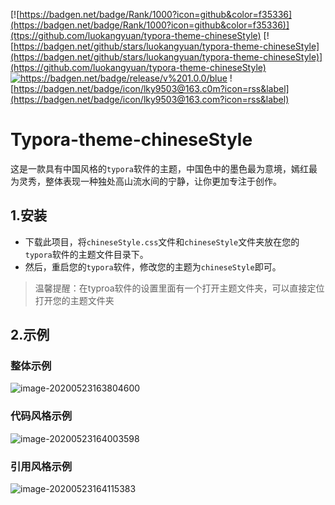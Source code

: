 [![https://badgen.net/badge/Rank/1000?icon=github&color=f35336](https://badgen.net/badge/Rank/1000?icon=github&color=f35336)](ttps://github.com/luokangyuan/typora-theme-chineseStyle) [![https://badgen.net/github/stars/luokangyuan/typora-theme-chineseStyle](https://badgen.net/github/stars/luokangyuan/typora-theme-chineseStyle)](https://github.com/luokangyuan/typora-theme-chineseStyle) [![<https://badgen.net/badge/release/v%201.0.0/blue>](https://badgen.net/badge/release/v%201.0.0/blue)](https://github.com/luokangyuan/typora-theme-chineseStyle/releases) ![https://badgen.net/badge/icon/lky9503@163.c0m?icon=rss&label](https://badgen.net/badge/icon/lky9503@163.com?icon=rss&label)

# Typora-theme-chineseStyle

这是一款具有中国风格的`typora`软件的主题，中国色中的墨色最为意境，嫣红最为灵秀，整体表现一种独处高山流水间的宁静，让你更加专注于创作。



## 1.安装

* 下载此项目，将`chineseStyle.css`文件和`chineseStyle`文件夹放在您的`typora`软件的主题文件目录下。
* 然后，重启您的`typora`软件，修改您的主题为`chineseStyle`即可。

> 温馨提醒：在typroa软件的设置里面有一个打开主题文件夹，可以直接定位打开您的主题文件夹

## 2.示例

### 整体示例

![image-20200523163804600](http://image.luokangyuan.com/2020-05-23-083900.png)

### 代码风格示例

![image-20200523164003598](http://image.luokangyuan.com/2020-05-23-084007.png)

### 引用风格示例

![image-20200523164115383](http://image.luokangyuan.com/2020-05-23-084117.png)